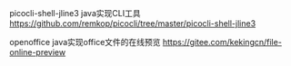 picocli-shell-jline3 java实现CLI工具 https://github.com/remkop/picocli/tree/master/picocli-shell-jline3

openoffice java实现office文件的在线预览 https://gitee.com/kekingcn/file-online-preview
